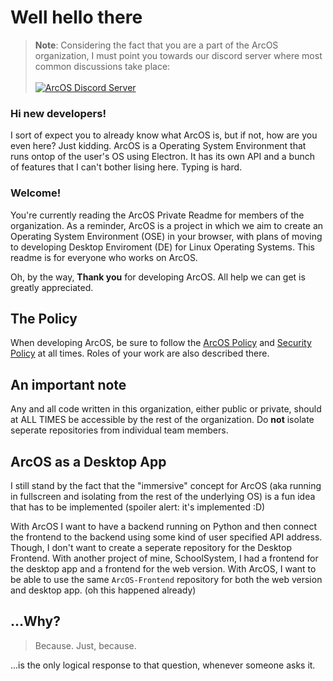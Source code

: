 # Well hello there

> **Note**: Considering the fact that you are a part of the ArcOS organization, I must point you towards our discord server where most common discussions take place:
> <br/><br/>
> [![ArcOS Discord Server](https://invidget.switchblade.xyz/S3fTadu88C)](https://discord.gg/S3fTadu88C)

### Hi new developers!
I sort of expect you to already know what ArcOS is, but if not, how are you even here? Just kidding. ArcOS is a Operating System Environment that runs ontop of the user's OS using Electron. It has its own API and a bunch of features that I can't bother lising here. Typing is hard.

### Welcome!
You're currently reading the ArcOS Private Readme for members of the organization. As a reminder, ArcOS is a project in which we aim to create an Operating System Environment (OSE) in your browser, with plans of moving to developing Desktop Enviroment (DE) for Linux Operating Systems. This readme is for everyone who works on ArcOS.

Oh, by the way, **Thank you** for developing ArcOS. All help we can get is greatly appreciated.

## The Policy
When developing ArcOS, be sure to follow the [ArcOS Policy](./profile/POLICY.md) and [Security Policy](https://github.com/IzK-ArcOS/ArcOS-Frontend/blob/master/SECURITY.md) at all times. Roles of your work are also described there.

## An important note
Any and all code written in this organization, either public or private, should at ALL TIMES be accessible by the rest of the organization. Do **not** isolate seperate repositories from individual team members.

## ArcOS as a Desktop App
I still stand by the fact that the "immersive" concept for ArcOS (aka running in fullscreen and isolating from the rest of the underlying OS) is a fun idea that has to be implemented (spoiler alert: it's implemented :D)

With ArcOS I want to have a backend running on Python and then connect the frontend to the backend using some kind of user specified API address. Though, I don't want to create a seperate repository for the Desktop Frontend. With another project of mine, SchoolSystem, I had a frontend for the desktop app and a frontend for the web version. With ArcOS, I want to be able to use the same `ArcOS-Frontend` repository for both the web version and desktop app. (oh this happened already)

## ...Why?

> Because. Just, because.

...is the only logical response to that question, whenever someone asks it.
